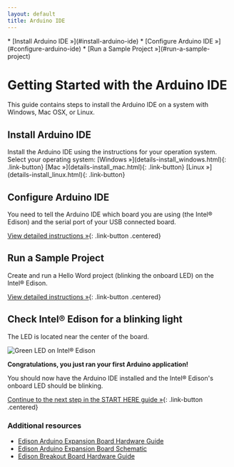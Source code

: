 ```yaml
---
layout: default
title: Arduino IDE
---
```


<div id="toc" markdown="1">
* [Install Arduino IDE »](#install-arduino-ide)
* [Configure Arduino IDE »](#configure-arduino-ide)
* [Run a Sample Project »](#run-a-sample-project)
</div>

# Getting Started with the Arduino IDE

This guide contains steps to install the Arduino IDE on a system with Windows, Mac OSX, or Linux.

## Install Arduino IDE

<div class="tldr" markdown="1">
Install the Arduino IDE using the instructions for your operation system.
</div>

<div class="link-button-container" markdown="1">
<span class="link-button-container-title">Select your operating system:</span>
[Windows »](details-install_windows.html){: .link-button}
[Mac »](details-install_mac.html){: .link-button}
[Linux »](details-install_linux.html){: .link-button}
</div>


## Configure Arduino IDE

<div class="tldr" markdown="1">
You need to tell the Arduino IDE which board you are using (the Intel® Edison) and the serial port of your USB connected board.
</div>

[View detailed instructions »](details-configure_arduino.html){: .link-button .centered}


## Run a Sample Project

<div class="tldr" markdown="1">
Create and run a Hello Word project (blinking the onboard LED) on the Intel® Edison.
</div>

[View detailed instructions »](details-create_project.html){: .link-button .centered}


## Check Intel® Edison for a blinking light
  
The LED is located near the center of the board.

![Green LED on Intel® Edison](../../assembly/arduino_expansion_board/images/on_board_led.png)

**Congratulations, you just ran your first Arduino application!**

<div id="next-steps" class="callout done" markdown="1">
You should now have the Arduino IDE installed and the Intel® Edison's onboard LED should be blinking.

[Continue to the next step in the START HERE guide »](../../#done-ide){: .link-button .centered}
</div>

### Additional resources
* [Edison Arduino Expansion Board Hardware Guide](http://www.intel.com/support/edison/sb/CS-035275.htm)
* [Edison Arduino Expansion Board Schematic](http://www.intel.com/support/edison/sb/CS-035272.htm)
* [Edison Breakout Board Hardware Guide](http://www.intel.com/support/edison/sb/CS-035252.htm)